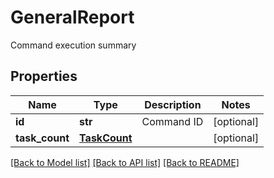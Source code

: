 # GeneralReport

Command execution summary
## Properties
Name | Type | Description | Notes
------------ | ------------- | ------------- | -------------
**id** | **str** | Command ID | [optional] 
**task_count** | [**TaskCount**](TaskCount.md) |  | [optional] 

[[Back to Model list]](../README.md#documentation-for-models) [[Back to API list]](../README.md#documentation-for-api-endpoints) [[Back to README]](../README.md)


